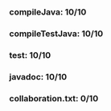 ### compileJava: 10/10

### compileTestJava: 10/10

### test: 10/10

### javadoc: 10/10

### collaboration.txt: 0/10